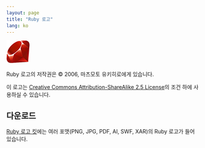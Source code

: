 ```yaml
---
layout: page
title: "Ruby 로고"
lang: ko
---
```


![Ruby 로고][logo]

Ruby 로고의 저작권은 &copy; 2006, 마츠모토 유키히로에게 있습니다.

이 로고는 [Creative Commons Attribution-ShareAlike 2.5 License][cc-by-sa]의
조건 하에 사용하실 수 있습니다.


## 다운로드

[Ruby 로고 킷][logo-kit]에는 여러 포맷(PNG, JPG, PDF, AI, SWF, XAR)의
Ruby 로고가 들어있습니다.


[logo]: /images/header-ruby-logo.png
[logo-kit]: https://cache.ruby-lang.org/pub/misc/logo/ruby-logo-kit.zip
[cc-by-sa]: http://creativecommons.org/licenses/by-sa/2.5/
